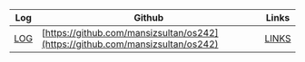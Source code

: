 | Log             | Github                                         | Links  |
|-----------------|------------------------------------------------|--------|
| [LOG](https://mansizsultan.github.io/os242/TXT/mylog.txt) | [https://github.com/mansizsultan/os242](https://github.com/mansizsultan/os242) | [LINKS](https://mansizsultan.github.io/os242/LINKS) |
